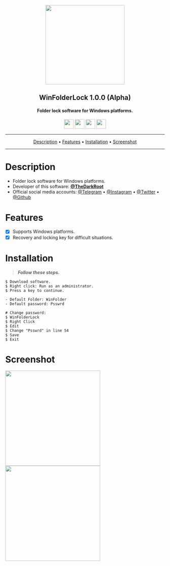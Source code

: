 <p align="center"><a href="https://turkhackteam.org"><img src="https://raw.githubusercontent.com/TheDarkRoot/PNGStore/master/Personal/Banner.png" width="250"></a></p>
<h2 align="center"><b>WinFolderLock 1.0.0 (Alpha)</b></h2>
<h4 align="center">Folder lock software for Windows platforms.</h4>
</p>
<p align="center"><a href="center"><a href="https://t.me/TDarkRoot"><img src="https://raw.githubusercontent.com/TheDarkRoot/PNGStore/master/Personal/Telegram.png" width="30"></a>     <a href="center"><a href="https://instagram.com/TheDarkRoot"><img src="https://raw.githubusercontent.com/TheDarkRoot/PNGStore/master/Personal/Instagram.png" width="30"></a>     <a href="center"><a href="https://twitter.com/TDarkRoot"><img src="https://raw.githubusercontent.com/TheDarkRoot/PNGStore/master/Personal/Twitter.png" width="30"></a>     <a href="https://github.com/TheDarkRoot"><img src="https://raw.githubusercontent.com/TheDarkRoot/PNGStore/master/Personal/Github.png" width="30"></a></p>
</p>
<hr>
<p align="center"><a href="#Description">Description</a> &bull; <a href="#Features">Features</a> &bull; <a href="#Installation">Installation</a> &bull; <a href="#Screenshot">Screenshot</a></p>
<hr>


# Description

- Folder lock software for Windows platforms.
- Developer of this software: **[@TheDarkRoot](https://github.com/TheDarkRoot)**
- Official social media accounts: [@Telegram](https://t.me/TDarkRoot) &bull; [@Instagram](https://instagram.com/TheDarkRoot) &bull; [@Twitter](https://twitter.com/TDarkRoot) &bull; [@Github](https://github.com/TheDarkRoot)

# Features

- [x] Supports Windows platforms.
- [x] Recovery and locking key for difficult situations.

# Installation

> ***Follow these steps.***
```
$ Download software.
$ Right click: Run as an administrator.
$ Press a key to continue.

- Default Folder: WinFolder
- Default password: Psswrd

# Change password:
$ WinFolderLock
$ Right Click
$ Edit
$ Change "Psswrd" in line 54
$ Save
$ Exit
```

# Screenshot

[<img src="https://raw.githubusercontent.com/TheDarkRoot/PNGStore/master/Personal/Screenshots/WinFolderLock%2001.png" width=300>](https://raw.githubusercontent.com/TheDarkRoot/PNGStore/master/Personal/Screenshots/WinFolderLock%2001.png)
[<img src="https://raw.githubusercontent.com/TheDarkRoot/PNGStore/master/Personal/Screenshots/WinFolderLock%2002.png" width=300>](https://raw.githubusercontent.com/TheDarkRoot/PNGStore/master/Personal/Screenshots/WinFolderLock%2002.png)
